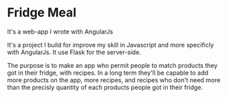# Fridge Meal

It's a web-app I wrote with AngularJs

It's a project I build for improve my skill in Javascript and more specificly with AngularJs.
It use Flask for the server-side.

The purpose is to make an app who permit people to match products they got in their fridge, with recipes. In a long term they'll be capable to add more products on the app, more recipes, and recipes who don't need more than the precisly quantity of each products people got in their fridge.
